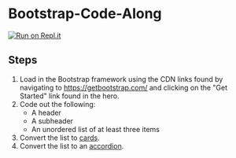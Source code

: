 # Bootstrap-Code-Along

[![Run on Repl.it](https://repl.it/badge/github/upperlinecode/bootstrap-code-along)](https://repl.it/github/upperlinecode/bootstrap-code-along)

## Steps

1. Load in the Bootstrap framework using the CDN links found by navigating to https://getbootstrap.com/ and clicking on the "Get Started" link found in the hero.
2. Code out the following:
   * A header
   * A subheader
   * An unordered list of at least three items
3. Convert the list to [cards](https://getbootstrap.com/docs/4.0/components/card/).
4. Convert the list to an [accordion](https://getbootstrap.com/docs/4.0/components/collapse/).
